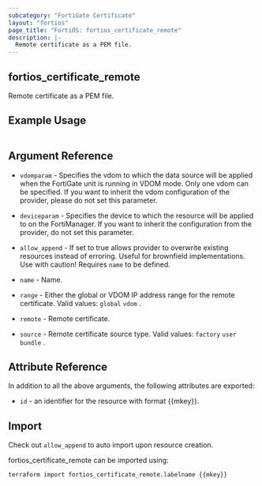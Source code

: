 ```yaml
---
subcategory: "FortiGate Certificate"
layout: "fortios"
page_title: "FortiOS: fortios_certificate_remote"
description: |-
  Remote certificate as a PEM file.
---
```


## fortios_certificate_remote
Remote certificate as a PEM file.

## Example Usage

```hcl

```

## Argument Reference
* `vdomparam` - Specifies the vdom to which the data source will be applied when the FortiGate unit is running in VDOM mode. Only one vdom can be specified. If you want to inherit the vdom configuration of the provider, please do not set this parameter.
* `deviceparam` - Specifies the device to which the resource will be applied to on the FortiManager. If you want to inherit the configuration from the provider, do not set this parameter.
* `allow_append` - If set to true allows provider to overwrite existing resources instead of erroring. Useful for brownfield implementations. Use with caution! Requires `name` to be defined.

* `name` - Name.
* `range` - Either the global or VDOM IP address range for the remote certificate. Valid values: `global` `vdom` .
* `remote` - Remote certificate.
* `source` - Remote certificate source type. Valid values: `factory` `user` `bundle` .

## Attribute Reference

In addition to all the above arguments, the following attributes are exported:
* `id` - an identifier for the resource with format {{mkey}}.

## Import

Check out `allow_append` to auto import upon resource creation.

fortios_certificate_remote can be imported using:
```sh
terraform import fortios_certificate_remote.labelname {{mkey}}
```
